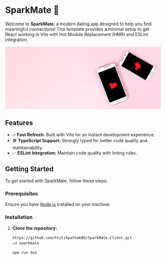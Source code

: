 # SparkMate 🌟

Welcome to **SparkMate**, a modern dating app designed to help you find meaningful connections! This template provides a minimal setup to get React working in Vite with Hot Module Replacement (HMR) and ESLint integration.

![App Logo](public/app-logo.webp)

## Features

- 🔥 **Fast Refresh:** Built with Vite for an instant development experience.
- 🛠️ **TypeScript Support:** Strongly typed for better code quality and maintainability.
- ✅ **ESLint Integration:** Maintain code quality with linting rules.

## Getting Started

To get started with SparkMate, follow these steps:

### Prerequisites

Ensure you have [Node.js](https://nodejs.org/) installed on your machine.

### Installation

1. **Clone the repository:**

   ```bash
   https://github.com/hritikpathak06/SparkMate-Client.git
   cd sparkmate
   ```

   ```bash
   npm run dev
   ```
   
   

